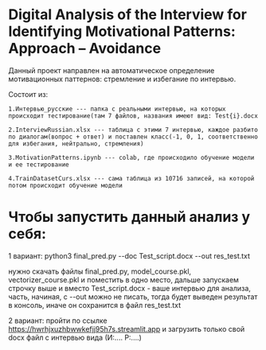 # Digital Analysis of the Interview for Identifying Motivational Patterns: Approach – Avoidance
Данный проект направлен на автоматическое определение мотивационных паттернов: стремление и избегание по интервью.

Состоит из:

    1.Интервью_русские --- папка с реальными интервью, на которых происходит тестирование(там 7 файлов, названия имеют вид: Test{i}.docx
    
    2.InterviewRussian.xlsx --- таблица с этими 7 интервью, каждое разбито по диалогам(вопрос + ответ) и поставлен класс(-1, 0, 1, соответственно для избегания, нейтрально, стремления)
    
    3.MotivationPatterns.ipynb --- colab, где происходило обучение модели и ее тестирование
    
    4.TrainDatasetCurs.xlsx --- сама таблица из 10716 записей, на которой потом происходит обучение модели

# Чтобы запустить данный анализ у себя:

1 вариант:
python3 final_pred.py --doc Test_script.docx --out res_test.txt

нужно скачать файлы final_pred.py, model_course.pkl, vectorizer_course.pkl и поместить в одно место, дальше запускаем строчку выше и вместо Test_script.docx - ваше интервью для анализа, часть, начиная, с --out можно не писать, тогда будет выведен результат в консоль, иначе он сохранится в файл res_test.txt

2 вариант:
пройти по ссылке https://hwrhjxuzhbwwkefjj95h7s.streamlit.app и загрузить только свой docx файл с интервью вида (И:.... Р:....)
